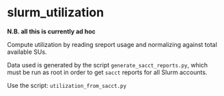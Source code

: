 # slurm_utilization

**N.B. all this is currently ad hoc**

Compute utilization by reading sreport usage and normalizing against total available SUs.

Data used is generated by the script `generate_sacct_reports.py`, which must be run as 
root in order to get `sacct` reports for all Slurm accounts.

Use the script: `utilization_from_sacct.py`
